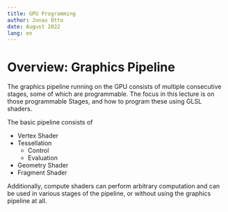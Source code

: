```yaml
---
title: GPU Programming
author: Jonas Otto
date: August 2022
lang: en
---
```


# Overview: Graphics Pipeline
The graphics pipeline running on the GPU consists of multiple consecutive stages, some of which are programmable.
The focus in this lecture is on those programmable Stages, and how to program these using GLSL shaders.

The basic pipeline consists of

* Vertex Shader
* Tessellation
  * Control
  * Evaluation
* Geometry Shader
* Fragment Shader

Additionally, compute shaders can perform arbitrary computation and can be used in various stages of the pipeline,
or without using the graphics pipeline at all.
